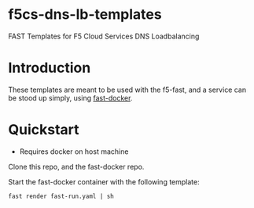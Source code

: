 # f5cs-dns-lb-templates
FAST Templates for F5 Cloud Services DNS Loadbalancing

# Introduction

These templates are meant to be used with the f5-fast, and a service
can be stood up simply, using
[fast-docker](https://github.com/zinkem5/fast-docker).

# Quickstart

- Requires docker on host machine

Clone this repo, and the fast-docker repo.

Start the fast-docker container with the following template:

```
fast render fast-run.yaml | sh
```
